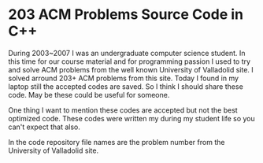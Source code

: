 # 203 ACM Problems Source Code in C++

During 2003~2007 I was an undergraduate computer science student. In this time for our course material and for programming passion I used to try and solve ACM problems from the well known University of Valladolid site. I solved arround 203+ ACM problems from this site. Today I found in my laptop still the accepted codes are saved. So I think I should share these code. May be these could be useful for someone.

One thing I want to mention these codes are accepted but not the best optimized code. These codes were written my during my student life so you can't expect that also.

In the code repository file names are the problem number from the University of Valladolid site.
